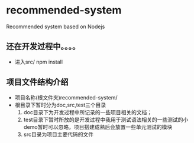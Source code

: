 # recommended-system
Recommended system based on Nodejs

## 还在开发过程中。。。。

* 进入src/     npm install


## 项目文件结构介绍
* 项目名称(根文件夹)recommended-system/
* 根目录下暂时分为doc,src,test三个目录
   1. doc目录下为开发过程中所记录的一些项目相关的文档；
   2. test目录下暂时所放的是开发过程中我用于测试语法相关的一些测试的小demo暂时可以忽略，项目搭建成熟后会放置一些单元测试的模块
   3. src目录为项目主要代码的文件